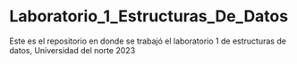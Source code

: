 # Laboratorio_1_Estructuras_De_Datos

 
 Este es el repositorio en donde se trabajó el laboratorio 1 de estructuras de datos, Universidad del norte 2023
 
